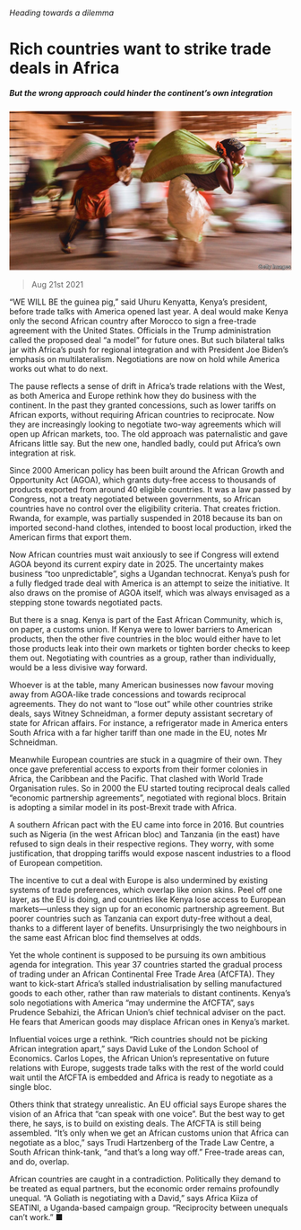 ###### Heading towards a dilemma

# Rich countries want to strike trade deals in Africa 

##### But the wrong approach could hinder the continent’s own integration 

![image](images/20210821_MAP001_0.jpg) 

> Aug 21st 2021 

“WE WILL BE the guinea pig,” said Uhuru Kenyatta, Kenya’s president, before trade talks with America opened last year. A deal would make Kenya only the second African country after Morocco to sign a free-trade agreement with the United States. Officials in the Trump administration called the proposed deal “a model” for future ones. But such bilateral talks jar with Africa’s push for regional integration and with President Joe Biden’s emphasis on multilateralism. Negotiations are now on hold while America works out what to do next.

The pause reflects a sense of drift in Africa’s trade relations with the West, as both America and Europe rethink how they do business with the continent. In the past they granted concessions, such as lower tariffs on African exports, without requiring African countries to reciprocate. Now they are increasingly looking to negotiate two-way agreements which will open up African markets, too. The old approach was paternalistic and gave Africans little say. But the new one, handled badly, could put Africa’s own integration at risk.


Since 2000 American policy has been built around the African Growth and Opportunity Act (AGOA), which grants duty-free access to thousands of products exported from around 40 eligible countries. It was a law passed by Congress, not a treaty negotiated between governments, so African countries have no control over the eligibility criteria. That creates friction. Rwanda, for example, was partially suspended in 2018 because its ban on imported second-hand clothes, intended to boost local production, irked the American firms that export them.

Now African countries must wait anxiously to see if Congress will extend AGOA beyond its current expiry date in 2025. The uncertainty makes business “too unpredictable”, sighs a Ugandan technocrat. Kenya’s push for a fully fledged trade deal with America is an attempt to seize the initiative. It also draws on the promise of AGOA itself, which was always envisaged as a stepping stone towards negotiated pacts.

But there is a snag. Kenya is part of the East African Community, which is, on paper, a customs union. If Kenya were to lower barriers to American products, then the other five countries in the bloc would either have to let those products leak into their own markets or tighten border checks to keep them out. Negotiating with countries as a group, rather than individually, would be a less divisive way forward.

Whoever is at the table, many American businesses now favour moving away from AGOA-like trade concessions and towards reciprocal agreements. They do not want to “lose out” while other countries strike deals, says Witney Schneidman, a former deputy assistant secretary of state for African affairs. For instance, a refrigerator made in America enters South Africa with a far higher tariff than one made in the EU, notes Mr Schneidman.

Meanwhile European countries are stuck in a quagmire of their own. They once gave preferential access to exports from their former colonies in Africa, the Caribbean and the Pacific. That clashed with World Trade Organisation rules. So in 2000 the EU started touting reciprocal deals called “economic partnership agreements”, negotiated with regional blocs. Britain is adopting a similar model in its post-Brexit trade with Africa.

A southern African pact with the EU came into force in 2016. But countries such as Nigeria (in the west African bloc) and Tanzania (in the east) have refused to sign deals in their respective regions. They worry, with some justification, that dropping tariffs would expose nascent industries to a flood of European competition.

The incentive to cut a deal with Europe is also undermined by existing systems of trade preferences, which overlap like onion skins. Peel off one layer, as the EU is doing, and countries like Kenya lose access to European markets—unless they sign up for an economic partnership agreement. But poorer countries such as Tanzania can export duty-free without a deal, thanks to a different layer of benefits. Unsurprisingly the two neighbours in the same east African bloc find themselves at odds.

Yet the whole continent is supposed to be pursuing its own ambitious agenda for integration. This year 37 countries started the gradual process of trading under an African Continental Free Trade Area (AfCFTA). They want to kick-start Africa’s stalled industrialisation by selling manufactured goods to each other, rather than raw materials to distant continents. Kenya’s solo negotiations with America “may undermine the AfCFTA”, says Prudence Sebahizi, the African Union’s chief technical adviser on the pact. He fears that American goods may displace African ones in Kenya’s market.

Influential voices urge a rethink. “Rich countries should not be picking African integration apart,” says David Luke of the London School of Economics. Carlos Lopes, the African Union’s representative on future relations with Europe, suggests trade talks with the rest of the world could wait until the AfCFTA is embedded and Africa is ready to negotiate as a single bloc.

Others think that strategy unrealistic. An EU official says Europe shares the vision of an Africa that “can speak with one voice”. But the best way to get there, he says, is to build on existing deals. The AfCFTA is still being assembled. “It’s only when we get an African customs union that Africa can negotiate as a bloc,” says Trudi Hartzenberg of the Trade Law Centre, a South African think-tank, “and that’s a long way off.” Free-trade areas can, and do, overlap.

African countries are caught in a contradiction. Politically they demand to be treated as equal partners, but the economic order remains profoundly unequal. “A Goliath is negotiating with a David,” says Africa Kiiza of SEATINI, a Uganda-based campaign group. “Reciprocity between unequals can’t work.” ■


